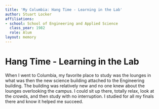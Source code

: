 ```yaml
---
title: 'My Columbia: Hang Time - Learning in the Lab'
author: Stuart Locker
affiliations:
- school: School of Engineering and Applied Science
  class_year: 1982
  role: Alum
layout: memory
---
```


# Hang Time - Learning in the Lab

When I went to Columbia, my favorite place to study was the lounges in what was then the new science building attached to the Engineering building. The building was relatively new and no one knew about the lounges overlooking the campus. I could sit up there, totally relax, look at the crowds, and then study with no interruption. I studied for all my finals there and know it helped me succeed.
